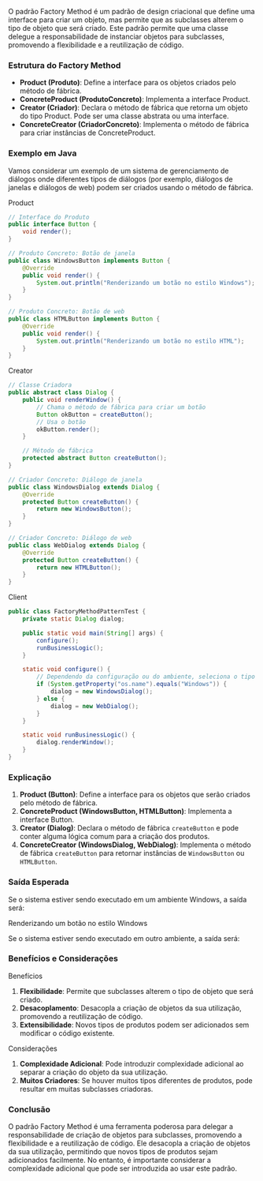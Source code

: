 O padrão Factory Method é um padrão de design criacional que define uma interface para criar um objeto, mas permite que as subclasses alterem o tipo de objeto que será criado. Este padrão permite que uma classe delegue a responsabilidade de instanciar objetos para subclasses, promovendo a flexibilidade e a reutilização de código.

### Estrutura do Factory Method

- **Product (Produto)**: Define a interface para os objetos criados pelo método de fábrica.
- **ConcreteProduct (ProdutoConcreto)**: Implementa a interface Product.
- **Creator (Criador)**: Declara o método de fábrica que retorna um objeto do tipo Product. Pode ser uma classe abstrata ou uma interface.
- **ConcreteCreator (CriadorConcreto)**: Implementa o método de fábrica para criar instâncias de ConcreteProduct.

### Exemplo em Java

Vamos considerar um exemplo de um sistema de gerenciamento de diálogos onde diferentes tipos de diálogos (por exemplo, diálogos de janelas e diálogos de web) podem ser criados usando o método de fábrica.

Product

```java
// Interface do Produto
public interface Button {
    void render();
}

// Produto Concreto: Botão de janela
public class WindowsButton implements Button {
    @Override
    public void render() {
        System.out.println("Renderizando um botão no estilo Windows");
    }
}

// Produto Concreto: Botão de web
public class HTMLButton implements Button {
    @Override
    public void render() {
        System.out.println("Renderizando um botão no estilo HTML");
    }
}

```

Creator

```java
// Classe Criadora
public abstract class Dialog {
    public void renderWindow() {
        // Chama o método de fábrica para criar um botão
        Button okButton = createButton();
        // Usa o botão
        okButton.render();
    }

    // Método de fábrica
    protected abstract Button createButton();
}

// Criador Concreto: Diálogo de janela
public class WindowsDialog extends Dialog {
    @Override
    protected Button createButton() {
        return new WindowsButton();
    }
}

// Criador Concreto: Diálogo de web
public class WebDialog extends Dialog {
    @Override
    protected Button createButton() {
        return new HTMLButton();
    }
}

```

Client

```java
public class FactoryMethodPatternTest {
    private static Dialog dialog;

    public static void main(String[] args) {
        configure();
        runBusinessLogic();
    }

    static void configure() {
        // Dependendo da configuração ou do ambiente, seleciona o tipo de diálogo
        if (System.getProperty("os.name").equals("Windows")) {
            dialog = new WindowsDialog();
        } else {
            dialog = new WebDialog();
        }
    }

    static void runBusinessLogic() {
        dialog.renderWindow();
    }
}

```

### Explicação

1. **Product (Button)**: Define a interface para os objetos que serão criados pelo método de fábrica.
2. **ConcreteProduct (WindowsButton, HTMLButton)**: Implementa a interface Button.
3. **Creator (Dialog)**: Declara o método de fábrica `createButton` e pode conter alguma lógica comum para a criação dos produtos.
4. **ConcreteCreator (WindowsDialog, WebDialog)**: Implementa o método de fábrica `createButton` para retornar instâncias de `WindowsButton` ou `HTMLButton`.

### Saída Esperada

Se o sistema estiver sendo executado em um ambiente Windows, a saída será:

Renderizando um botão no estilo Windows

Se o sistema estiver sendo executado em outro ambiente, a saída será:

### Benefícios e Considerações

Benefícios

1. **Flexibilidade**: Permite que subclasses alterem o tipo de objeto que será criado.
2. **Desacoplamento**: Desacopla a criação de objetos da sua utilização, promovendo a reutilização de código.
3. **Extensibilidade**: Novos tipos de produtos podem ser adicionados sem modificar o código existente.

Considerações

1. **Complexidade Adicional**: Pode introduzir complexidade adicional ao separar a criação do objeto da sua utilização.
2. **Muitos Criadores**: Se houver muitos tipos diferentes de produtos, pode resultar em muitas subclasses criadoras.

### Conclusão

O padrão Factory Method é uma ferramenta poderosa para delegar a responsabilidade de criação de objetos para subclasses, promovendo a flexibilidade e a reutilização de código. Ele desacopla a criação de objetos da sua utilização, permitindo que novos tipos de produtos sejam adicionados facilmente. No entanto, é importante considerar a complexidade adicional que pode ser introduzida ao usar este padrão.